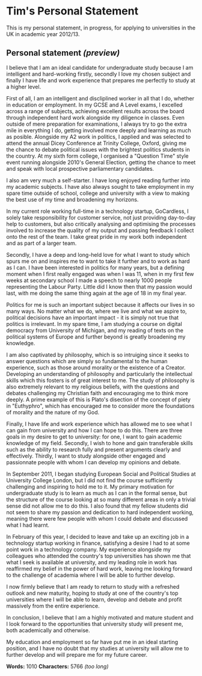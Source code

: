 # Tim's Personal Statement

This is my personal statement, in progress, for applying to universities in the UK in academic year 2012/13.

## Personal statement *(preview)*


I believe that I am an ideal candidate for undergraduate study because I am intelligent and hard-working firstly, secondly I love my chosen subject and finally I have life and work experience that prepares me perfectly to study at a higher level.

First of all, I am an intelligent and discliplined worker in all that I do, whether in education or employment. In my GCSE and A Level exams, I excelled across a range of subjects, achieving excellent results across the board through independent hard work alongside my diligence in classes. Even outside of mere preparation for examinations, I always try to go the extra mile in everything I do, getting involved more deeply and learning as much as posible. Alongside my A2 work in politics, I applied and was selected to attend the annual Dicey Conference at Trinity College, Oxford, giving me the chance to debate political issues with the brightest politics students in the country. At my sixth form college, I organised a "Question Time" style event running alongside 2010's General Election, getting the chance to meet and speak with local prospective parliamentary candidates.

I also am very much a self-starter. I have long enjoyed reading further into my academic subjects. I have also always sought to take employment in my spare time outside of school, college and university with a view to making the best use of my time and broadening my horizons.

In my current role working full-time in a technology startup, GoCardless, I solely take responsibility for customer service, not just providing day-to-day help to customers, but also critically analysing and optimising the processes involved to increase the quality of my output and passing feedback I collect onto the rest of the team. I take great pride in my work both independent and as part of a larger team.

Secondly, I have a deep and long-held love for what I want to study which spurs me on and inspires me to want to take it further and to work as hard as I can. I have been interested in politics for many years, but a defining moment when I first really engaged was when I was 11, when in my first few weeks at secondary school I made a speech to nearly 1000 people representing the Labour Party. Little did I know then that my passion would last, with me doing the same thing again at the age of 18 in my final year.

Politics for me is such an important subject because it affects our lives in so many ways. No matter what we do, where we live and what we aspire to, political decisions have an important impact - it is simply not true that politics is irrelevant. In my spare time, I am studying a course on digital democracy from University of Michigan, and my reading of texts on the political systems of Europe and further beyond is greatly broadening my knowledge.

I am also captivated by philosophy, which is so intruiging since it seeks to answer questions which are simply so fundamental to the human experience, such as those around morality or the existence of a Creator. Developing an understanding of philosophy and particularly the intellectual skills which this fosters is of great interest to me. The study of philosophy is also extremely relevant to my religious beliefs, with the questions and debates challenging my Christian faith and encouraging me to think more deeply. A prime example of this is Plato's disection of the concept of piety in "Euthyphro", which has encouraged me to consider more the foundations of morality and the nature of my God.

Finally, I have life and work experience which has allowed me to see what I can gain from university and how I can hope to do this. There are three goals in my desire to get to university: for one, I want to gain academic knowledge of my field. Secondly, I wish to hone and gain transferable skills such as the ability to research fully and present arguments clearly and effectively. Thirdly, I want to study alongside other engaged and passionnate people with whom I can develop my opinions and debate.

In September 2011, I began studying European Social and Political Studies at University College London, but I did not find the course sufficiently challenging and inspiring to hold me to it. My primary motivation for undergraduate study is to learn as much as I can in the formal sense, but the structure of the course looking at so many different areas in only a trivial sense did not allow me to do this. I also found that my fellow students did not seem to share my passion and dedication to hard independent working, meaning there were few people with whom I could debate and discussed what I had learnt.

In February of this year, I decided to leave and take up an exciting job in a technology startup working in finance, satisfying a desire I had to at some point work in a technology company. My experience alongside my colleagues who attended the country's top universities has shown me that what I seek is available at university, and my leading role in work has reaffirmed my belief in the power of hard work, leaving me looking forward to the challenge of academia where I will be able to further develop.

I now firmly believe that I am ready to return to study with a refreshed outlook and new maturity, hoping to study at one of the country's top universities where I will be able to learn, develop and debate and profit massively from the entire experience.

In conclusion, I believe that I am a highly motivated and mature student and I look forward to the opportunities that university study will present me, both academically and otherwise. 

My education and employment so far have put me in an ideal starting position, and I have no doubt that my studies at university will allow me to further develop and will prepare me for my future career.


__Words:__ 1010
__Characters:__ 5766 *(too long)*